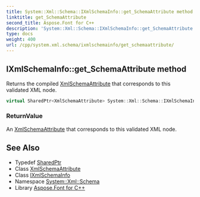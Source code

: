 ```yaml
---
title: System::Xml::Schema::IXmlSchemaInfo::get_SchemaAttribute method
linktitle: get_SchemaAttribute
second_title: Aspose.Font for C++
description: 'System::Xml::Schema::IXmlSchemaInfo::get_SchemaAttribute method. Returns the compiled XmlSchemaAttribute that corresponds to this validated XML node in C++.'
type: docs
weight: 400
url: /cpp/system.xml.schema/ixmlschemainfo/get_schemaattribute/
---
```

## IXmlSchemaInfo::get_SchemaAttribute method


Returns the compiled [XmlSchemaAttribute](../../xmlschemaattribute/) that corresponds to this validated XML node.

```cpp
virtual SharedPtr<XmlSchemaAttribute> System::Xml::Schema::IXmlSchemaInfo::get_SchemaAttribute()=0
```


### ReturnValue

An [XmlSchemaAttribute](../../xmlschemaattribute/) that corresponds to this validated XML node.

## See Also

* Typedef [SharedPtr](../../../system/sharedptr/)
* Class [XmlSchemaAttribute](../../xmlschemaattribute/)
* Class [IXmlSchemaInfo](../)
* Namespace [System::Xml::Schema](../../)
* Library [Aspose.Font for C++](../../../)

